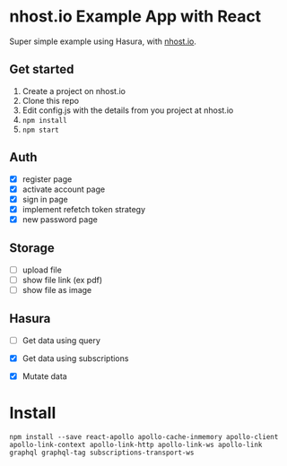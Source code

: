 # nhost.io Example App with React

Super simple example using Hasura,  with [nhost.io](https://nhost.io).

## Get started

1. Create a project on nhost.io
2. Clone this repo
3. Edit config.js with the details from you project at nhost.io
4. `npm install`
5. `npm start`

## Auth

- [x] register page
- [x] activate account page
- [x] sign in page
- [x] implement refetch token strategy
- [x] new password page

## Storage

- [ ] upload file
- [ ] show file link (ex pdf)
- [ ] show file as image

## Hasura

- [ ] Get data using query
- [x] Get data using subscriptions
- [x] Mutate data


# Install

```
npm install --save react-apollo apollo-cache-inmemory apollo-client apollo-link-context apollo-link-http apollo-link-ws apollo-link graphql graphql-tag subscriptions-transport-ws
```
